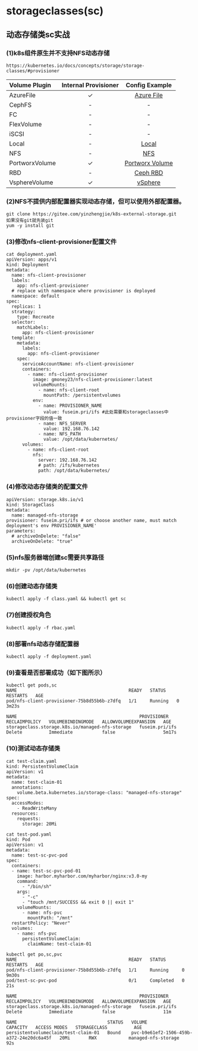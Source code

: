 # storageclasses(sc)

## 动态存储类sc实战

### (1)k8s组件原生并不支持NFS动态存储

```
https://kubernetes.io/docs/concepts/storage/storage-classes/#provisioner
```

| Volume Plugin  | Internal Provisioner |                        Config Example                        |
| :------------- | :------------------: | :----------------------------------------------------------: |
| AzureFile      |          ✓           | [Azure File](https://kubernetes.io/docs/concepts/storage/storage-classes/#azure-file) |
| CephFS         |          -           |                              -                               |
| FC             |          -           |                              -                               |
| FlexVolume     |          -           |                              -                               |
| iSCSI          |          -           |                              -                               |
| Local          |          -           | [Local](https://kubernetes.io/docs/concepts/storage/storage-classes/#local) |
| NFS            |          -           | [NFS](https://kubernetes.io/docs/concepts/storage/storage-classes/#nfs) |
| PortworxVolume |          ✓           | [Portworx Volume](https://kubernetes.io/docs/concepts/storage/storage-classes/#portworx-volume) |
| RBD            |          -           | [Ceph RBD](https://kubernetes.io/docs/concepts/storage/storage-classes/#ceph-rbd) |
| VsphereVolume  |          ✓           | [vSphere](https://kubernetes.io/docs/concepts/storage/storage-classes/#vsphere) |

### (2)NFS不提供内部配置器实现动态存储，但可以使用外部配置器。

```
git clone https://gitee.com/yinzhengjie/k8s-external-storage.git
如果没有git就先装git 
yum -y install git
```

### (3)修改nfs-client-provisioner配置文件

```
cat deployment.yaml 
apiVersion: apps/v1
kind: Deployment
metadata:
  name: nfs-client-provisioner
  labels:
    app: nfs-client-provisioner
  # replace with namespace where provisioner is deployed
  namespace: default
spec:
  replicas: 1
  strategy:
    type: Recreate
  selector:
    matchLabels:
      app: nfs-client-provisioner
  template:
    metadata:
      labels:
        app: nfs-client-provisioner
    spec:
      serviceAccountName: nfs-client-provisioner
      containers:
        - name: nfs-client-provisioner
          image: gmoney23/nfs-client-provisioner:latest
          volumeMounts:
            - name: nfs-client-root
              mountPath: /persistentvolumes
          env:
            - name: PROVISIONER_NAME
              value: fuseim.pri/ifs #此处需要和storageclasses中provisioner字段的值一致
            - name: NFS_SERVER
              value: 192.168.76.142
            - name: NFS_PATH
              value: /opt/data/kubernetes/
      volumes:
        - name: nfs-client-root
          nfs:
            server: 192.168.76.142
            # path: /ifs/kubernetes
            path: /opt/data/kubernetes/
```

### (4)修改动态存储类的配置文件

```
apiVersion: storage.k8s.io/v1
kind: StorageClass
metadata:
  name: managed-nfs-storage
provisioner: fuseim.pri/ifs # or choose another name, must match deployment's env PROVISIONER_NAME'
parameters:
  # archiveOnDelete: "false"
  archiveOnDelete: "true"

```

### 	(5)nfs服务器端创建sc需要共享路径

```
mkdir -pv /opt/data/kubernetes
```

### 	(6)创建动态存储类

```
kubectl apply -f class.yaml && kubectl get sc
```

### 	(7)创建授权角色

```
kubectl apply -f rbac.yaml
```

### 	(8)部署nfs动态存储配置器

```
kubectl apply -f deployment.yaml
```

### 	(9)查看是否部署成功（如下图所示）

```
kubectl get pods,sc
NAME                                          READY   STATUS    RESTARTS   AGE
pod/nfs-client-provisioner-75b8d55b6b-z7dfq   1/1     Running   0          3m23s

NAME                                              PROVISIONER      RECLAIMPOLICY   VOLUMEBINDINGMODE   ALLOWVOLUMEEXPANSION   AGE
storageclass.storage.k8s.io/managed-nfs-storage   fuseim.pri/ifs   Delete          Immediate           false                  5m17s
```

### 	(10)测试动态存储类

```
cat test-claim.yaml
kind: PersistentVolumeClaim
apiVersion: v1
metadata:
  name: test-claim-01
  annotations:
    volume.beta.kubernetes.io/storage-class: "managed-nfs-storage"
spec:
  accessModes:
    - ReadWriteMany
  resources:
    requests:
      storage: 20Mi
      
cat test-pod.yaml
kind: Pod
apiVersion: v1
metadata:
  name: test-sc-pvc-pod
spec:
  containers:
  - name: test-sc-pvc-pod-01
    image: harbor.myharbor.com/myharbor/nginx:v3.0-my
    command:
      - "/bin/sh"
    args:
      - "-c"
      - "touch /mnt/SUCCESS && exit 0 || exit 1"
    volumeMounts:
      - name: nfs-pvc
        mountPath: "/mnt"
  restartPolicy: "Never"
  volumes:
    - name: nfs-pvc
      persistentVolumeClaim:
        claimName: test-claim-01

kubectl get po,sc,pvc
NAME                                          READY   STATUS      RESTARTS   AGE
pod/nfs-client-provisioner-75b8d55b6b-z7dfq   1/1     Running     0          9m30s
pod/test-sc-pvc-pod                           0/1     Completed   0          21s

NAME                                              PROVISIONER      RECLAIMPOLICY   VOLUMEBINDINGMODE   ALLOWVOLUMEEXPANSION   AGE
storageclass.storage.k8s.io/managed-nfs-storage   fuseim.pri/ifs   Delete          Immediate           false                  11m

NAME                                  STATUS   VOLUME                                     CAPACITY   ACCESS MODES   STORAGECLASS          AGE
persistentvolumeclaim/test-claim-01   Bound    pvc-b9e61ef2-1506-459b-a372-24e20dc6a45f   20Mi       RWX            managed-nfs-storage   92s
```

